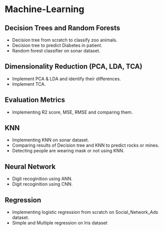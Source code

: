 # Machine-Learning
## Decision Trees and Random Forests
* Decision tree from scratch to classify zoo animals.
* Decision tree to predict Diabetes in patient.
* Random forest classifier on sonar dataset.
## Dimensionality Reduction (PCA, LDA, TCA)
* Implement PCA & LDA and identify their differences.
* Implement TCA.
## Evaluation Metrics
* Implementing R2 score, MSE, RMSE and comparing them.
## KNN
* Implementing KNN on sonar dataset.
* Comparing results of Decision tree and KNN to predict rocks or mines.
* Detecting people are wearing mask or not using KNN.
## Neural Network
* Digit recoginition using ANN.
* Digit recoginition using CNN.
## Regression
* Implementing logistic regression from scratch on Social_Network_Ads dataset.
* Simple and Multiple regression on Iris dataset

